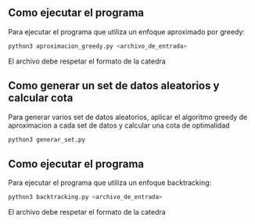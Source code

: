 ## Como ejecutar el programa

Para ejecutar el programa que utiliza un enfoque aproximado por greedy:

```bash
python3 aproximacion_greedy.py <archivo_de_entrada>
```

El archivo debe respetar el formato de la catedra

## Como generar un set de datos aleatorios y calcular cota

Para generar varios set de datos aleatorios, aplicar el algoritmo greedy de aproximacion a cada set de datos y calcular una cota de optimalidad

```bash
python3 generar_set.py
```

## Como ejecutar el programa

Para ejecutar el programa que utiliza un enfoque backtracking:

```bash
python3 backtracking.py <archivo_de_entrada>
```

El archivo debe respetar el formato de la catedra
